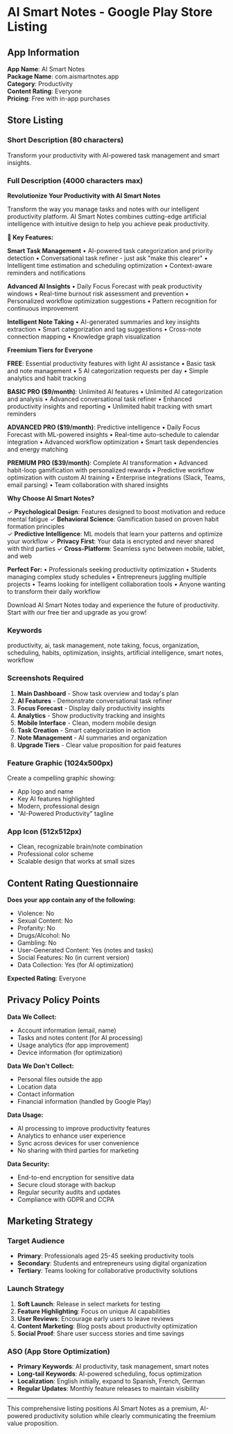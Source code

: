 # AI Smart Notes - Google Play Store Listing

## App Information

**App Name**: AI Smart Notes  
**Package Name**: com.aismartnotes.app  
**Category**: Productivity  
**Content Rating**: Everyone  
**Pricing**: Free with in-app purchases  

## Store Listing

### Short Description (80 characters)
Transform your productivity with AI-powered task management and smart insights.

### Full Description (4000 characters max)

**Revolutionize Your Productivity with AI Smart Notes**

Transform the way you manage tasks and notes with our intelligent productivity platform. AI Smart Notes combines cutting-edge artificial intelligence with intuitive design to help you achieve peak productivity.

**🚀 Key Features:**

**Smart Task Management**
• AI-powered task categorization and priority detection
• Conversational task refiner - just ask "make this clearer" 
• Intelligent time estimation and scheduling optimization
• Context-aware reminders and notifications

**Advanced AI Insights**
• Daily Focus Forecast with peak productivity windows
• Real-time burnout risk assessment and prevention
• Personalized workflow optimization suggestions
• Pattern recognition for continuous improvement

**Intelligent Note Taking**
• AI-generated summaries and key insights extraction
• Smart categorization and tag suggestions
• Cross-note connection mapping
• Knowledge graph visualization

**Freemium Tiers for Everyone**

**FREE**: Essential productivity features with light AI assistance
• Basic task and note management
• 5 AI categorization requests per day
• Simple analytics and habit tracking

**BASIC PRO ($9/month)**: Unlimited AI features
• Unlimited AI categorization and analysis
• Advanced conversational task refiner
• Enhanced productivity insights and reporting
• Unlimited habit tracking with smart reminders

**ADVANCED PRO ($19/month)**: Predictive intelligence
• Daily Focus Forecast with ML-powered insights
• Real-time auto-schedule to calendar integration
• Advanced workflow optimization
• Smart task dependencies and energy matching

**PREMIUM PRO ($39/month)**: Complete AI transformation
• Advanced habit-loop gamification with personalized rewards
• Predictive workflow optimization with custom AI training
• Enterprise integrations (Slack, Teams, email parsing)
• Team collaboration with shared insights

**Why Choose AI Smart Notes?**

✓ **Psychological Design**: Features designed to boost motivation and reduce mental fatigue
✓ **Behavioral Science**: Gamification based on proven habit formation principles  
✓ **Predictive Intelligence**: ML models that learn your patterns and optimize your workflow
✓ **Privacy First**: Your data is encrypted and never shared with third parties
✓ **Cross-Platform**: Seamless sync between mobile, tablet, and web

**Perfect For:**
• Professionals seeking productivity optimization
• Students managing complex study schedules
• Entrepreneurs juggling multiple projects
• Teams looking for intelligent collaboration tools
• Anyone wanting to transform their daily workflow

Download AI Smart Notes today and experience the future of productivity. Start with our free tier and upgrade as you grow!

### Keywords
productivity, ai, task management, note taking, focus, organization, scheduling, habits, optimization, insights, artificial intelligence, smart notes, workflow

### Screenshots Required
1. **Main Dashboard** - Show task overview and today's plan
2. **AI Features** - Demonstrate conversational task refiner
3. **Focus Forecast** - Display daily productivity insights
4. **Analytics** - Show productivity tracking and insights
5. **Mobile Interface** - Clean, modern mobile design
6. **Task Creation** - Smart categorization in action
7. **Note Management** - AI summaries and organization
8. **Upgrade Tiers** - Clear value proposition for paid features

### Feature Graphic (1024x500px)
Create a compelling graphic showing:
- App logo and name
- Key AI features highlighted
- Modern, professional design
- "AI-Powered Productivity" tagline

### App Icon (512x512px)
- Clean, recognizable brain/note combination
- Professional color scheme
- Scalable design that works at small sizes

## Content Rating Questionnaire

**Does your app contain any of the following:**
- Violence: No
- Sexual Content: No
- Profanity: No
- Drugs/Alcohol: No
- Gambling: No
- User-Generated Content: Yes (notes and tasks)
- Social Features: No (in current version)
- Data Collection: Yes (for AI optimization)

**Expected Rating**: Everyone

## Privacy Policy Points

**Data We Collect:**
- Account information (email, name)
- Tasks and notes content (for AI processing)
- Usage analytics (for app improvement)
- Device information (for optimization)

**Data We Don't Collect:**
- Personal files outside the app
- Location data
- Contact information
- Financial information (handled by Google Play)

**Data Usage:**
- AI processing to improve productivity features
- Analytics to enhance user experience
- Sync across devices for user convenience
- No sharing with third parties for marketing

**Data Security:**
- End-to-end encryption for sensitive data
- Secure cloud storage with backup
- Regular security audits and updates
- Compliance with GDPR and CCPA

## Marketing Strategy

### Target Audience
- **Primary**: Professionals aged 25-45 seeking productivity tools
- **Secondary**: Students and entrepreneurs using digital organization
- **Tertiary**: Teams looking for collaborative productivity solutions

### Launch Strategy
1. **Soft Launch**: Release in select markets for testing
2. **Feature Highlighting**: Focus on unique AI capabilities
3. **User Reviews**: Encourage early users to leave reviews
4. **Content Marketing**: Blog posts about productivity optimization
5. **Social Proof**: Share user success stories and time savings

### ASO (App Store Optimization)
- **Primary Keywords**: AI productivity, task management, smart notes
- **Long-tail Keywords**: AI-powered scheduling, focus optimization
- **Localization**: English initially, expand to Spanish, French, German
- **Regular Updates**: Monthly feature releases to maintain visibility

---

This comprehensive listing positions AI Smart Notes as a premium, AI-powered productivity solution while clearly communicating the freemium value proposition.